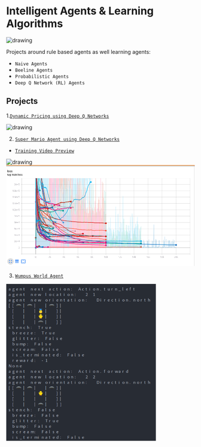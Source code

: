 # Intelligent Agents &  Learning Algorithms

<img src="https://user-images.githubusercontent.com/15806078/153222406-af5ce6f0-4696-4a24-a683-46ad4939170c.gif" alt="drawing" width="400"/>

Projects around rule based agents as well learning agents:

- `Naive Agents`
- `Beeline Agents`
- `Probabilistic Agents`
- `Deep Q Network (RL) Agents`

## Projects

1.[`Dynamic Pricing using Deep Q Networks`](/reinforcement_learning/pricing/dqn_pricing.ipynb)

<img src="/reinforcement_learning/pricing/sim.gif" alt="drawing" width="600"/>

2. [`Super Mario Agent using Deep Q Networks`](/reinforcement_learning/mario/readme.md)

- [`Training Video Preview`](https://drive.google.com/file/d/16FDkwufkFXJ3nz3HovG1C0GR6MV4uCH1/preview)
<img src="https://www.freeiconspng.com/thumbs/mario/-mario-super-transparent-background-0.png" alt="drawing" width="200"/>

<img src="/reinforcement_learning/wumpus_world/4_dqn_agent/assets/loss.png" alt="drawing" width="600"/>

3. [`Wumpus World Agent`](/reinforcement_learning/wumpus_world/1_naive_agent/)
<img src="/reinforcement_learning/wumpus_world/2_beeline_agent/assets/screenshot_1.png" alt="drawing" width="400"/>